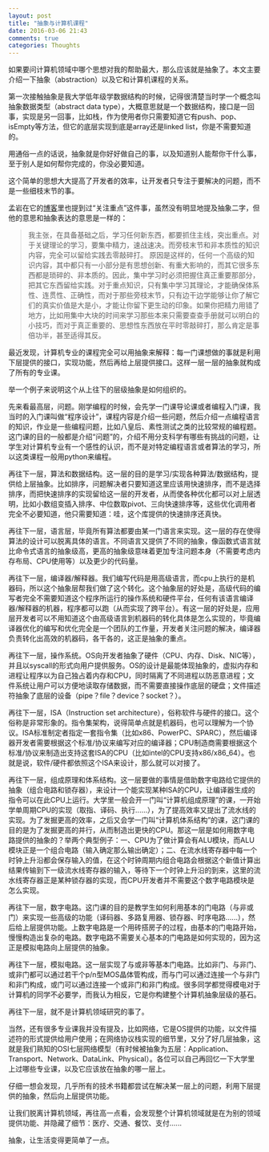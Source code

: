 ```yaml
---
layout: post
title: "抽象与计算机课程"
date: 2016-03-06 21:43
comments: true
categories: Thoughts
---
```


如果要问计算机领域中哪个思想对我的帮助最大，那么应该就是抽象了。本文主要介绍一下抽象（abstraction）以及它和计算机课程的关系。

第一次接触抽象是我大学低年级学数据结构的时候，记得很清楚当时学一个概念叫抽象数据类型（abstract data type），大概意思就是一个数据结构，接口是一回事，实现是另一回事，比如栈，作为使用者你只需要知道它有push、pop、isEmpty等方法，但它的底层实现到底是array还是linked list，你是不需要知道的。
<!--more-->

用通俗一点的话说，抽象就是你好好做自己的事，以及知道别人能帮你干什么事，至于别人是如何帮你完成的，你没必要知道。

这个简单的思想大大提高了开发者的效率，让开发者只专注于要解决的问题，而不是一些细枝末节的事。

孟岩在它的[博客](http://blog.csdn.net/myan/article/details/5877305)里也提到过“关注重点”这件事，虽然没有明显地提及抽象二字，但他的意思和抽象表达的意思是一样的：

> 我主张，在具备基础之后，学习任何新东西，都要抓住主线，突出重点。对于关键理论的学习，要集中精力，速战速决。而旁枝末节和非本质性的知识内容，完全可以留给实践去零敲碎打。
> 原因是这样的，任何一个高级的知识内容，其中都只有一小部分是有思想创新、有重大影响的，而其它很多东西都是琐碎的、非本质的。因此，集中学习时必须把握住真正重要那部分，把其它东西留给实践。对于重点知识，只有集中学习其理论，才能确保体系性、连贯性、正确性，而对于那些旁枝末节，只有边干边学能够让你了解它们的真实价值是大是小，才能让你留下更生动的印象。如果你把精力用错了地方，比如用集中大块的时间来学习那些本来只需要查查手册就可以明白的小技巧，而对于真正重要的、思想性东西放在平时零敲碎打，那么肯定是事倍功半，甚至适得其反。

最近发现，计算机专业的课程完全可以用抽象来解释：每一门课想做的事就是利用下层提供的接口，实现功能，然后再给上层提供接口。这样一层一层的抽象就构成了所有的专业课。

举一个例子来说明这个从上往下的层级抽象是如何组织的。

先来看最高层，问题。刚学编程的时候，会先学一门课导论课或者编程入门课，我当时的入门课叫做“程序设计”，课程内容是介绍一些问题，然后介绍一点编程语言的知识，作业是一些编程问题，比如八皇后、素性测试之类的比较常规的编程题。这门课的目的一般都是介绍“问题”的，介绍不用分支科学有哪些有挑战的问题，让学生对计算机专业有一个感性的认识，而不是对特定编程语言或者算法的学习，所以这类课程一般用python来编程。

再往下一层，算法和数据结构。这一层的目的是学习/实现各种算法/数据结构，提供给上层抽象。比如排序，问题解决者只要知道这里应该用快速排序，而不是选择排序，而把快速排序的实现留给这一层的开发者，从而使各种优化都可以对上层透明，比如小数组变插入排序、中位数取pivot、三向快速排序等，这些优化调用者完全不必要知道，他只需要知道：哇，这个库提供的快速排序还真快。

再往下一层，语言层，毕竟所有算法都要由某一门语言来实现。这一层的存在使得算法的设计可以脱离具体的语言。不同语言又提供了不同的抽象，像函数式语言就比命令式语言的抽象级高，更高的抽象级意味着更加专注问题本身（不需要考虑内存布局、CPU使用等）以及更少的代码量。

再往下一层，编译器/解释器。我们编写代码是用高级语言，而cpu上执行的是机器码，所以这个抽象层帮我们做了这个转化。这个抽象层的好处是，高级代码的编写者完全不需要知道这个程序所运行的操作系统和硬件平台，任何有该语言编译器/解释器的机器，程序都可以跑（从而实现了跨平台）。有这一层的好处是，应用层开发者可以不用知道这个由高级语言到机器码的转化具体是怎么实现的，毕竟编译器优化的编写和优化完全是一个团队的工作量，开发者关注问题的解决，编译器负责转化出高效的机器码，各干各的，这正是抽象的重点。

再往下一层，操作系统。OS向开发者抽象了硬件（CPU、内存、Disk、NIC等），并且以syscall的形式向用户提供服务。OS的设计是最能体现抽象的，虚拟内存和进程让程序以为自己独占着内存和CPU，同时隔离了不同进程以防恶意进程；文件系统让用户可以方便地读取存储数据，而不需要直接操作底层的硬盘；文件描述符抽象了底层的设备（pipe？file？device？socket？）。

再往下一层，ISA（Instruction set architecture），俗称软件与硬件的接口。这个俗称是非常形象的。指令集架构，说得简单点就是机器码，也可以理解为一个协议。ISA标准制定者指定一套指令集（比如x86、PowerPC、SPARC），然后编译器开发者需要根据这个标准/协议来编写对应的编译器；CPU制造商需要根据这个标准/协议来制造出支持这套ISA的CPU（比如intel的CPU支持x86/x86\_64）。也就是说，软件/硬件都依照这个ISA来设计，那么就可以对接了。

再往下一层，组成原理和体系结构。这一层要做的事情是借助数字电路给它提供的抽象（组合电路和锁存器），来设计一个能实现某种ISA的CPU，让编译器生成的指令可以在此CPU上运行。大学里一般会开一门叫“计算机组成原理”的课，一开始学单周期CPU的实现（取指、译码、执行......），为了提高效率又提出了流水线的实现。为了发掘更高的效率，之后又会学一门叫“计算机体系结构”的课，这门课的目的是为了发掘更高的并行，从而制造出更快的CPU。那这一层是如何用数字电路提供的抽象的？举两个典型例子：一、CPU为了做计算会有ALU模块，而ALU模块正是一个组合电路（输入确定那么输出确定）；二、在流水线寄存器中每一个时钟上升沿都会保存输入的值，在这个时钟周期内组合电路会根据这个新值计算出结果传输到下一级流水线寄存器的输入，等待下一个时钟上升沿的到来，这里的流水线寄存器正是某种锁存器的实现，而CPU开发者并不需要这个数字电路模块是怎么实现。

再往下一层，数字电路。这门课的目的是教学生如何利用基本的门电路（与非或门）来实现一些高级的功能（译码器、多路复用器、锁存器、时序电路......），然后给上层提供功能。上数字电路是一个用砖搭房子的过程，由基本的门电路开始，慢慢构造出复杂的电路。数字电路不需要关心基本的门电路是如何实现的，因为这正是模拟电路向上层提供的抽象。

再往下一层，模拟电路。这一层实现了与或非等基本门电路。比如非门、与非门、或非门都可以通过若干个p/n型MOS晶体管构成，而与门可以通过连接一个与非门和非门构成，或门可以通过连接一个或非门和非门构成。很多同学都觉得模电对于计算机的同学不必要学，而我认为相反，它是你构建整个计算机抽象层级的基石。

再往下一层，就不是计算机领域研究的事了。

当然，还有很多专业课我并没有提及，比如网络，它是OS提供的功能，以文件描述符的形式提供给用户使用；在网络协议栈实现的细节里，又分了好几层抽象，这就是我们熟知的OSI七层网络模型（有时候被抽象为五层：Application、Transport、Network、DataLink、Physical）。各位可以自己再回忆一下大学里上过哪些专业课，以及它应该放在抽象的哪一层上。

仔细一想会发现，几乎所有的技术书籍都尝试在解决某一层上的问题，利用下层提供的抽象，然后向上层提供功能。

让我们脱离计算机领域，再往高一点看，会发现整个计算机领域就是在为别的领域提供功能、并隐藏了细节：医疗、交通、餐饮、支付......

抽象，让生活变得更简单了一点。
